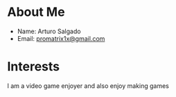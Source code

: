 # About Me

* Name: Arturo Salgado
* Email: promatrix1x@gmail.com

# Interests

I am a video game enjoyer and also enjoy making games
